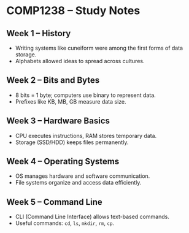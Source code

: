 # COMP1238 – Study Notes

## Week 1 – History
- Writing systems like cuneiform were among the first forms of data storage.
- Alphabets allowed ideas to spread across cultures.

## Week 2 – Bits and Bytes
- 8 bits = 1 byte; computers use binary to represent data.
- Prefixes like KB, MB, GB measure data size.

## Week 3 – Hardware Basics
- CPU executes instructions, RAM stores temporary data.
- Storage (SSD/HDD) keeps files permanently.

## Week 4 – Operating Systems
- OS manages hardware and software communication.
- File systems organize and access data efficiently.

## Week 5 – Command Line
- CLI (Command Line Interface) allows text-based commands.
- Useful commands: `cd`, `ls`, `mkdir`, `rm`, `cp`.
